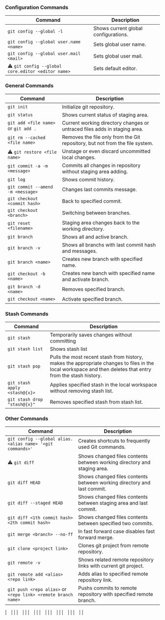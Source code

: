### Configuration Commands

| Command | Description |
| --- | ----------- |
| ```git config --global -l``` | Shows current global configurations. |
| ```git config --global user.name <name>``` | Sets global user name. |
| ```git config --global user.mail <mail>``` | Sets global user mail. |
| ⚠️ ```git config --global core.editor <editor name>``` | Sets default editor. |

### General Commands

| Command | Description |
| --- | ----------- |
| ```git init``` | Initialize git repository. |
| ```git status``` | Shows current status of staging area. |
| ```git add <file name>``` or ```git add .``` | Current working directory changes or untraced files adds in staging area. |
| ```git rm --cached <file name>``` | Removes the file only from the Git repository, but not from the file system. |
|⚠️ ```git restore <file name>``` | Unstage or even discard uncommitted local changes. |
| ```git commit -a -m <message>``` | Commits all changes in repository without staging area adding. |
| ```git log``` | Shows commit history. 
| ```git commit --amend -m <message>``` | Changes last commits message. |
| ```git checkout <commit hash>``` | Back to specified commit. |
| ```git checkout <branch>``` | Switching between branches. | 
| ```git reset <filename>``` | Staging area changes back to the working directory. | 
| ```git branch``` | Shows all and active branch. | 
| ```git branch -v``` | Shows all branchs with last commit hash and messages. | 
| ```git branch <name>``` | Creates new branch with specified name. | 
| ```git checkout -b <name>``` | Creates new banch with specified name and activate branch. | 
| ```git branch -d <name>``` | Removes specified branch. | 
| ```git checkout <name>``` | Activate specified branch. |

### Stash Commands

| Command | Description |
| --- | ----------- |
| ```git stash``` | Temporarily saves changes without committing |
| ```git stash list``` | Shows stash list |
| ```git stash pop``` | Pulls the most recent stash from history, makes the appropriate changes to files in the local workspace and then deletes that entry from the stash history. |
| ```git stash apply <stash@{x}>``` | Applies specified stash in the local workspace without removing stash list. |
| ```git stash drop "stash@{x}" ``` | Removes specified stash from stash list. |

### Other Commands

| Command | Description |
| --- | ----------- |
| ```git config --global alias.<alias name> '<git commands>'``` | Creates shortcuts to frequently used Git commands. |
| ⚠️ ```git diff``` | Shows changed files contents between working directory and staging area. |
| ```git diff HEAD``` | Shows changed files contents between working directory and last commit. |
| ```git diff --staged HEAD``` | Shows changed files contents between staging area and last commit. |
| ```git diff <1th commit hash> <2th commit hash>``` | Shows changed files contents between specified two commits. |
| ```git merge <branch> --no-ff``` | In fast forward case disables fast forward merge. |
| ```git clone <project link>``` | Clones git project from remote repository. |
| ```git remote -v``` | Shows related remote repository links with current git project. |
| ```git remote add <alias> <repo link>``` | Adds alias to specified remote repository link. |
| ```git push <repo alias>``` or ```<repo link> <remote branch name>``` | Pushs commits to remote repository with specified remote branch. |

| ``` ``` |  |
| ``` ``` |  |
| ``` ``` |  |
| ``` ``` |  |
| ``` ``` |  |
| ``` ``` |  |
| ``` ``` |  |


















